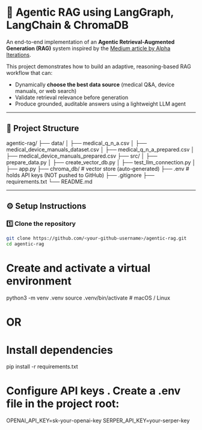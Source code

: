 # 🧠 Agentic RAG using LangGraph, LangChain & ChromaDB

An end-to-end implementation of an **Agentic Retrieval-Augmented Generation (RAG)** system inspired by the [Medium article by Alpha Iterations](https://medium.com/ai-in-plain-english/build-agentic-rag-using-langgraph-b568aa26d710).

This project demonstrates how to build an adaptive, reasoning-based RAG workflow that can:

- Dynamically **choose the best data source** (medical Q&A, device manuals, or web search)
- Validate retrieval relevance before generation
- Produce grounded, auditable answers using a lightweight LLM agent

---

## 🧱 Project Structure

agentic-rag/
├── data/
│ ├── medical_q_n_a.csv
│ ├── medical_device_manuals_dataset.csv
│ ├── medical_q_n_a_prepared.csv
│ ├── medical_device_manuals_prepared.csv
├── src/
│ ├── prepare_data.py
│ ├── create_vector_db.py
│ ├── test_llm_connection.py
│ ├── app.py
├── chroma_db/ # vector store (auto-generated)
├── .env # holds API keys (NOT pushed to GitHub)
├── .gitignore
├── requirements.txt
└── README.md

---

## ⚙️ Setup Instructions

### 1️⃣ Clone the repository

```bash
git clone https://github.com/<your-github-username>/agentic-rag.git
cd agentic-rag
```

# Create and activate a virtual environment

python3 -m venv .venv
source .venv/bin/activate # macOS / Linux

# OR

# Install dependencies

pip install -r requirements.txt

# Configure API keys . Create a .env file in the project root:

OPENAI_API_KEY=sk-your-openai-key
SERPER_API_KEY=your-serper-key
